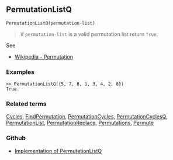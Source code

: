 ## PermutationListQ

```
PermutationListQ(permutation-list)
```

> if `permutation-list` is a valid permutation list return `True`.
 
See 
* [Wikipedia - Permutation](https://en.wikipedia.org/wiki/Permutation)
	 
### Examples

```
>> PermutationListQ({5, 7, 6, 1, 3, 4, 2, 8})
True
```

### Related terms 
[Cycles](Cycles.md), [FindPermutation](FindPermutation.md), [PermutationCycles](PermutationCycles.md), [PermutationCyclesQ](PermutationCyclesQ.md), [PermutationList](PermutationList.md), [PermutationReplace](PermutationReplace.md), [Permutations](Permutations.md), [Permute](Permute.md)

### Github

* [Implementation of PermutationListQ](https://github.com/axkr/symja_android_library/blob/master/symja_android_library/matheclipse-core/src/main/java/org/matheclipse/core/builtin/Combinatoric.java#L1911) 
